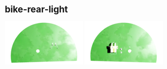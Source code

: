 # bike-rear-light

<p float="left">
    <img src="assets/bike-rear-light-3D_blender_bottom.webp" width="49%">
    <img src="assets/bike-rear-light-3D_blender_top.webp" width="49%">
</p>
